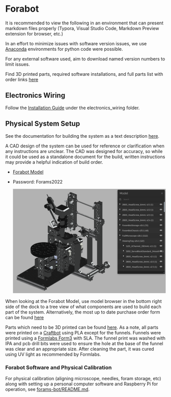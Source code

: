 # Forabot



It is recommended to view the following in an environment that can present markdown files properly (Typora, Visual Studio Code, Markdown Preview extension for browser, etc.)



In an effort to minimize issues with software version issues, we use [Anaconda](https://www.anaconda.com/) environments for python code were possible.

For any external software used, aim to download named version numbers to limit issues.



Find 3D printed parts, required software installations, and full parts list with order links [here](https://drive.google.com/drive/folders/1eS0E0sS-JCQqd6CAm0YDWcOFf7g4oOFU?usp=sharing)



## Electronics Wiring

Follow the [Installation Guide](electronics_wiring/InstallationGuide.html) under the electronics_wiring folder.

## Physical System Setup

See the documentation for building the system as a text description [here](ForaBot_build_doc_metric_CAD.md).

A CAD design of the system can be used for reference or clarification when any instructions are unclear. The CAD was designed for accuracy, so while it could be used as a standalone document for the build, written instructions may provide a helpful indication of build order.

- [Forabot Model](https://a360.co/3drdB2K)

- Password: Forams2022

  ![CAD Example](CAD_Link_ex.png)

When looking at the Forabot Model, use model browser in the bottom right side of the dock to a tree view of what components are used to build each part of the system. Alternatively, the most up to date purchase order form can be found [here](https://docs.google.com/spreadsheets/d/1En-3Jp51wM7dr5tQlyqNDFpN-2m2ZlPKbixPaAnKt6w/edit?usp=sharing)

Parts which need to be 3D printed can be found [here](https://drive.google.com/drive/folders/1KUDNA-MjvVvopqXl2LDJcQh85TBeGugj?usp=sharing). As a note, all parts were printed on a [Craftbot](https://craftbot.com/products/craftbot-plus-pro) using PLA except for the funnels. Funnels were printed using a [Formlabs Form3](https://formlabs.com/) with SLA. The funnel print was washed with IPA and pcb drill bits were used to ensure the hole at the base of the funnel was clear and an appropriate size. After cleaning the part, it was cured using UV light as recommended by Formlabs.

### 	Forabot Software and Physical Calibration

For physical calibration (aligning microscope, needles, foram storage, etc) along with setting up a personal computer software and Raspberry Pi for operation, see [forams-bot/README.md](forams-bot/README.md).
